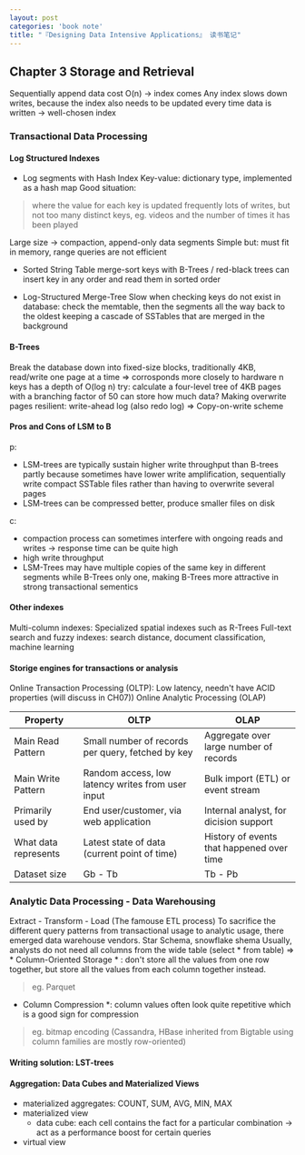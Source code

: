 ```yaml
---
layout: post
categories: 'book note'
title: "『Designing Data Intensive Applications』 读书笔记"
---
```


## Chapter 3 Storage and Retrieval
Sequentially append data cost O(n) -> index comes
Any index slows down writes, because the index also needs to be updated every time data is written -> well-chosen index

<!--more-->
### Transactional Data Processing

#### Log Structured Indexes
* Log segments with Hash Index
Key-value: dictionary type, implemented as a hash map
Good situation: 
> where the value for each key is updated frequently
> lots of writes, but not too many distinct keys, eg. videos and the number of times it has been played

Large size -> compaction, append-only data segments
Simple but: must fit in memory, range queries are not efficient

* Sorted String Table
merge-sort keys
with B-Trees / red-black trees can insert key in any order and read them in sorted order


* Log-Structured Merge-Tree
Slow when checking keys do not exist in database: check the memtable, then the segments all the way back to the oldest
keeping a cascade of SSTables that are merged in the background


#### B-Trees
Break the database down into fixed-size blocks, traditionally 4KB, read/write one page at a time => corrosponds more closely to hardware
n keys has a depth of O(log n)
try: calculate a four-level tree of 4KB pages with a branching factor of 50 can store how much data?
Making overwrite pages resilient: write-ahead log (also redo log)
=> Copy-on-write scheme


#### Pros and Cons of LSM to B
p:
- LSM-trees are typically sustain higher write throughput than B-trees partly because sometimes have lower write amplification,
sequentially write compact SSTable files rather than having to overwrite several pages
- LSM-trees can be compressed better, produce smaller files on disk

c:
- compaction process can sometimes interfere with ongoing reads and writes -> response time can be quite high
- high write throughput
- LSM-Trees may have multiple copies of the same key in different segments while B-Trees only one, making B-Trees more attractive in strong transactional sementics
  
#### Other indexes
Multi-column indexes: Specialized spatial indexes such as R-Trees
Full-text search and fuzzy indexes: search distance, document classification, machine learning

#### Storige engines for transactions or analysis
Online Transaction Processing (OLTP): Low latency, needn't have ACID properties (will discuss in CH07))
Online Analytic Processing (OLAP)

Property | OLTP | OLAP
| ----------- | ----------- | ---------- |
Main Read Pattern | Small number of records per query, fetched by key | Aggregate over large number of records
Main Write Pattern | Random access, low latency writes from user input | Bulk import (ETL) or event stream
Primarily used by | End user/customer, via web application | Internal analyst, for dicision support
What data represents | Latest state of data (current point of time) | History of events that happened over time
Dataset size | Gb - Tb | Tb - Pb


### Analytic Data Processing - Data Warehousing
Extract - Transform - Load (The famouse ETL process)
To sacrifice the different query patterns from transactional usage to analytic usage, there emerged data warehouse vendors.
Star Schema, snowflake shema
Usually, analysts do not need all columns from the wide table (select * from table)
=> * Column-Oriented Storage * : don't store all the values from one row together, but store all the values from each column together instead.
> eg. Parquet

* Column Compression *: column values often look quite repetitive which is a good sign for compression
> eg. bitmap encoding
 (Cassandra, HBase inherited from Bigtable using column families are mostly row-oriented)

 #### Writing solution: LST-trees
 #### Aggregation: Data Cubes and Materialized Views
 - materialized aggregates: COUNT, SUM, AVG, MIN, MAX
 - materialized view
    - data cube: each cell contains the fact for a particular combination -> act as a performance boost for certain queries
 - virtual view

